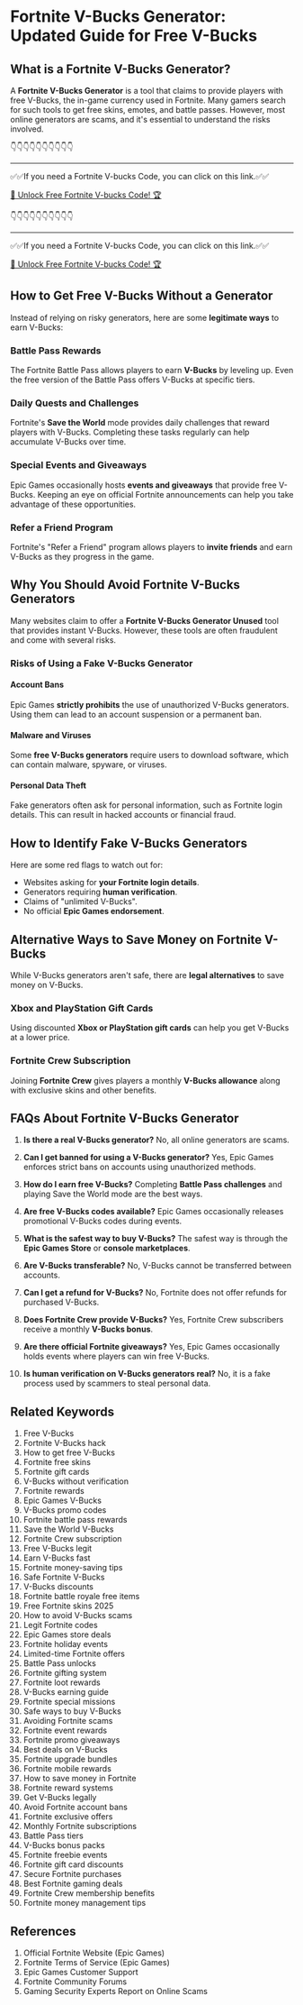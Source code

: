 # Fortnite V-Bucks Generator: Updated Guide for Free V-Bucks

## What is a Fortnite V-Bucks Generator?

A **Fortnite V-Bucks Generator** is a tool that claims to provide players with free V-Bucks, the in-game currency used in Fortnite. Many gamers search for such tools to get free skins, emotes, and battle passes. However, most online generators are scams, and it's essential to understand the risks involved.

👇👇👇👇👇👇👇👇👇👇

---

✅✅If you need a  Fortnite V-bucks Code, you can click on this link.✅✅

[🚀 Unlock Free Fortnite V-bucks Code! 🏆 ](https://therewardgate.com/free-fortnite-code/)

👇👇👇👇👇👇👇👇👇👇

---

✅✅If you need a  Fortnite V-bucks Code, you can click on this link.✅✅

[🚀 Unlock Free Fortnite V-bucks Code! 🏆 ](https://therewardgate.com/free-fortnite-code/)

## How to Get Free V-Bucks Without a Generator

Instead of relying on risky generators, here are some **legitimate ways** to earn V-Bucks:

### Battle Pass Rewards

The Fortnite Battle Pass allows players to earn **V-Bucks** by leveling up. Even the free version of the Battle Pass offers V-Bucks at specific tiers.

### Daily Quests and Challenges

Fortnite's **Save the World** mode provides daily challenges that reward players with V-Bucks. Completing these tasks regularly can help accumulate V-Bucks over time.

### Special Events and Giveaways

Epic Games occasionally hosts **events and giveaways** that provide free V-Bucks. Keeping an eye on official Fortnite announcements can help you take advantage of these opportunities.

### Refer a Friend Program

Fortnite's "Refer a Friend" program allows players to **invite friends** and earn V-Bucks as they progress in the game.

## Why You Should Avoid Fortnite V-Bucks Generators

Many websites claim to offer a **Fortnite V-Bucks Generator Unused** tool that provides instant V-Bucks. However, these tools are often fraudulent and come with several risks.

### Risks of Using a Fake V-Bucks Generator

#### Account Bans

Epic Games **strictly prohibits** the use of unauthorized V-Bucks generators. Using them can lead to an account suspension or a permanent ban.

#### Malware and Viruses

Some **free V-Bucks generators** require users to download software, which can contain malware, spyware, or viruses.

#### Personal Data Theft

Fake generators often ask for personal information, such as Fortnite login details. This can result in hacked accounts or financial fraud.

## How to Identify Fake V-Bucks Generators

Here are some red flags to watch out for:

- Websites asking for **your Fortnite login details**.
- Generators requiring **human verification**.
- Claims of "unlimited V-Bucks".
- No official **Epic Games endorsement**.

## Alternative Ways to Save Money on Fortnite V-Bucks

While V-Bucks generators aren't safe, there are **legal alternatives** to save money on V-Bucks.

### Xbox and PlayStation Gift Cards

Using discounted **Xbox or PlayStation gift cards** can help you get V-Bucks at a lower price.

### Fortnite Crew Subscription

Joining **Fortnite Crew** gives players a monthly **V-Bucks allowance** along with exclusive skins and other benefits.

## FAQs About Fortnite V-Bucks Generator

1. **Is there a real V-Bucks generator?**
   No, all online generators are scams.

2. **Can I get banned for using a V-Bucks generator?**
   Yes, Epic Games enforces strict bans on accounts using unauthorized methods.

3. **How do I earn free V-Bucks?**
   Completing **Battle Pass challenges** and playing Save the World mode are the best ways.

4. **Are free V-Bucks codes available?**
   Epic Games occasionally releases promotional V-Bucks codes during events.

5. **What is the safest way to buy V-Bucks?**
   The safest way is through the **Epic Games Store** or **console marketplaces**.

6. **Are V-Bucks transferable?**
   No, V-Bucks cannot be transferred between accounts.

7. **Can I get a refund for V-Bucks?**
   No, Fortnite does not offer refunds for purchased V-Bucks.

8. **Does Fortnite Crew provide V-Bucks?**
   Yes, Fortnite Crew subscribers receive a monthly **V-Bucks bonus**.

9. **Are there official Fortnite giveaways?**
   Yes, Epic Games occasionally holds events where players can win free V-Bucks.

10. **Is human verification on V-Bucks generators real?**
    No, it is a fake process used by scammers to steal personal data.

## Related Keywords

1. Free V-Bucks
2. Fortnite V-Bucks hack
3. How to get free V-Bucks
4. Fortnite free skins
5. Fortnite gift cards
6. V-Bucks without verification
7. Fortnite rewards
8. Epic Games V-Bucks
9. V-Bucks promo codes
10. Fortnite battle pass rewards
11. Save the World V-Bucks
12. Fortnite Crew subscription
13. Free V-Bucks legit
14. Earn V-Bucks fast
15. Fortnite money-saving tips
16. Safe Fortnite V-Bucks
17. V-Bucks discounts
18. Fortnite battle royale free items
19. Free Fortnite skins 2025
20. How to avoid V-Bucks scams
21. Legit Fortnite codes
22. Epic Games store deals
23. Fortnite holiday events
24. Limited-time Fortnite offers
25. Battle Pass unlocks
26. Fortnite gifting system
27. Fortnite loot rewards
28. V-Bucks earning guide
29. Fortnite special missions
30. Safe ways to buy V-Bucks
31. Avoiding Fortnite scams
32. Fortnite event rewards
33. Fortnite promo giveaways
34. Best deals on V-Bucks
35. Fortnite upgrade bundles
36. Fortnite mobile rewards
37. How to save money in Fortnite
38. Fortnite reward systems
39. Get V-Bucks legally
40. Avoid Fortnite account bans
41. Fortnite exclusive offers
42. Monthly Fortnite subscriptions
43. Battle Pass tiers
44. V-Bucks bonus packs
45. Fortnite freebie events
46. Fortnite gift card discounts
47. Secure Fortnite purchases
48. Best Fortnite gaming deals
49. Fortnite Crew membership benefits
50. Fortnite money management tips

## References

1. Official Fortnite Website (Epic Games)
2. Fortnite Terms of Service (Epic Games)
3. Epic Games Customer Support
4. Fortnite Community Forums
5. Gaming Security Experts Report on Online Scams
